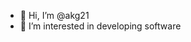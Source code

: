 - 👋 Hi, I’m @akg21
- 👀 I’m interested in developing software

<!---
akg21/akg21 is a ✨ special ✨ repository because its `README.md` (this file) appears on your GitHub profile.
You can click the Preview link to take a look at your changes.
--->
